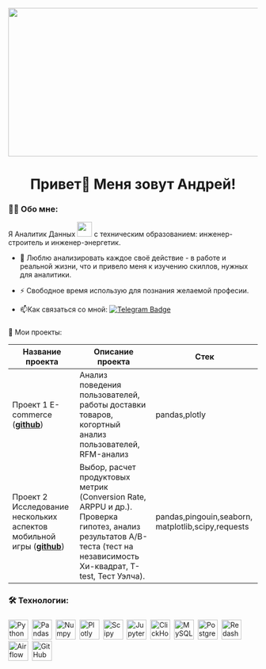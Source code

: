 <br clear="both">

<div align="center">
  <img height="300" width="600" src="https://user-images.githubusercontent.com/74038190/225813708-98b745f2-7d22-48cf-9150-083f1b00d6c9.gif"  />
</div>

###

<h1 align="center">Привет👋 Меня зовут Андрей!</h1>

### :man_technologist: Обо мне:
  Я Аналитик Данных <img src="https://media.giphy.com/media/WUlplcMpOCEmTGBtBW/giphy.gif" width="30"> с техническим образованием: инженер-строитель и инженер-энергетик.
- :seedling: Люблю анализировать каждое своё действие - в работе и реальной жизни, что и привело меня к изучению скиллов, нужных для аналитики.

- :zap: Свободное время использую для познания желаемой професии.

- :mailbox:Как связаться со мной: [![Telegram Badge](https://img.shields.io/badge/Telegram-blue?logo=telegram&logoColor=white)](https://t.me/andreyvolkov11)

###
:book: Мои проекты:

|Название проекта| Описание проекта| Стек|
|----------------|-----------------|-----|
|Проект 1 E-commerce  (__[github](https://github.com/a-volkov11/project_1)__)|Анализ поведения пользователей, работы доставки товаров, когортный анализ пользователей, RFM-анализ|pandas,plotly|
|Проект 2  Исследование нескольких аспектов мобильной игры  (__[github](https://github.com/a-volkov11/project_2)__)|Выбор, расчет продуктовых метрик (Conversion Rate, ARPPU и др.). Проверка гипотез, анализ результатов А/B-теста (тест на независимость Хи-квадрат, T-test, Тест Уэлча).|pandas,pingouin,seaborn,  matplotlib,scipy,requests|

###

<h3 align="left">🛠 Технологии:</h3>

###

<div>
  <img src="https://img.shields.io/badge/python-white?logo=python&style=for-the-badge" title="Python" alt="Python" height="40"/>&nbsp;
  <img src="https://img.shields.io/badge/pandas-white?logo=pandas&logoColor=blue&style=for-the-badge" title="Pandas" alt="Pandas" height="40"/>&nbsp;
  <img src="https://img.shields.io/badge/numpy-white?logo=numpy&logoColor=blue&style=for-the-badge" title="Numpy" alt="Numpy" height="40"/>&nbsp;
  <img src="https://img.shields.io/badge/plotly-white?logo=plotly&logoColor=blue&style=for-the-badge" title="Plotly" alt="Plotly" height="40"/>&nbsp;
  <img src="https://img.shields.io/badge/Scipy-white?logo=Scipy&logoColor=black&style=for-the-badge" title="Scipy" alt="Scipy" height="40"/>&nbsp;
  <img src="https://img.shields.io/badge/Jupyter_notebook-white?logo=Jupyter&style=for-the-badge" title="Jupyter" alt="Jupyter" height="40"/>&nbsp;
  <img src="https://img.shields.io/badge/Clickhouse-white?logo=Clickhouse&style=for-the-badge" title="ClickHouse" alt="ClickHouse" height="40"/>&nbsp;
  <img src="https://img.shields.io/badge/mySQL-white?logo=mySQL&s&style=for-the-badge" title="MySQL"  alt="MySQL" height="40"/>&nbsp;
  <img src="https://img.shields.io/badge/PostgreSQL-white?logo=PostgreSQL&s&style=for-the-badge" title="PostgreSQL" alt="PostgreSQL" height="40"/>&nbsp;
  <img src="https://img.shields.io/badge/redash-white?logo=redash&logoColor=black&style=for-the-badge" title="Redash" alt="Redash" height="40"/>&nbsp;
  <img src="https://img.shields.io/badge/Tableau-white?logo=Tableau&s&logoColor=yellow&style=for-the-badge" title="Airflow" alt="Airflow" height="40"/>&nbsp;
  <img src="https://img.shields.io/badge/github-white?logo=github&logoColor=black&style=for-the-badge" title="GitHub" alt="GitHub" height="40"/>&nbsp;

###



